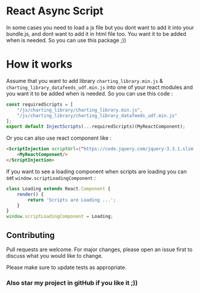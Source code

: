 # React Async Script

In some cases you need to load a js file but you dont want to add it into your bundle.js,
and dont want to add it in html file too. You want it to be added when is needed.
So you can use this package ;))

# How it works

Assume that you want to add library `charting_library.min.js` & `charting_library_datafeeds_udf.min.js` into one of your react modules and you want it to be added when is needed.
So you can use this code :

```js
const requiredScripts = [
    "/js/charting_library/charting_library.min.js",
    "/js/charting_library/charting_library_datafeeds_udf.min.js"
];
export default InjectScripts(...requiredScripts)(MyReactComponent);
```

Or you can also use react component like :

```html
<ScriptInjection scriptUrl={"https://code.jquery.com/jquery-3.3.1.slim.min.js"}>
    <MyReactComponent/>
</ScriptInjection>
```

If you want to see a loading component when scripts are loading you can set `window.scriptLoadingComponent` :

```jsx harmony
class Loading extends React.Component {
    render() {
        return 'Scripts are Loading ...';
    }
}
window.scriptLoadingComponent = Loading;
```

## Contributing
Pull requests are welcome. For major changes, please open an issue first to discuss what you would like to change.

Please make sure to update tests as appropriate.

### Also star my project in gitHub if you like it ;))
